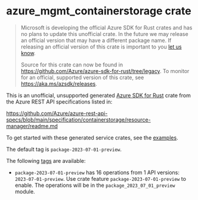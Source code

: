 # azure_mgmt_containerstorage crate

> Microsoft is developing the official Azure SDK for Rust crates and has no plans to update this unofficial crate.
> In the future we may release an official version that may have a different package name.
> If releasing an official version of this crate is important to you [let us know](https://github.com/Azure/azure-sdk-for-rust/issues/new/choose).
>
> Source for this crate can now be found in <https://github.com/Azure/azure-sdk-for-rust/tree/legacy>.
> To monitor for an official, supported version of this crate, see <https://aka.ms/azsdk/releases>.

This is an unofficial, unsupported generated [Azure SDK for Rust](https://github.com/Azure/azure-sdk-for-rust/tree/legacy) crate from the Azure REST API specifications listed in:

https://github.com/Azure/azure-rest-api-specs/blob/main/specification/containerstorage/resource-manager/readme.md

To get started with these generated service crates, see the [examples](https://github.com/Azure/azure-sdk-for-rust/blob/legacy/services/README.md#examples).

The default tag is `package-2023-07-01-preview`.

The following [tags](https://github.com/Azure/azure-sdk-for-rust/blob/legacy/services/tags.md) are available:

- `package-2023-07-01-preview` has 16 operations from 1 API versions: `2023-07-01-preview`. Use crate feature `package-2023-07-01-preview` to enable. The operations will be in the `package_2023_07_01_preview` module.